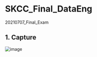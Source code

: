 # SKCC_Final_DataEng
20210707_Final_Exam

## 1. Capture
![image](https://user-images.githubusercontent.com/52474199/124733702-697ad480-df4f-11eb-8b2f-1b87431f9aa6.png)
